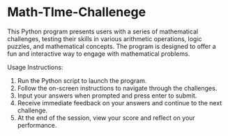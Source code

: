 # Math-TIme-Challenege
This Python program presents users with a series of mathematical challenges, testing their skills in various arithmetic operations, logic puzzles, and mathematical concepts. The program is designed to offer a fun and interactive way to engage with mathematical problems.

Usage Instructions:

1. Run the Python script to launch the program.
2. Follow the on-screen instructions to navigate through the challenges.
3. Input your answers when prompted and press enter to submit.
4. Receive immediate feedback on your answers and continue to the next challenge.
5. At the end of the session, view your score and reflect on your performance.
